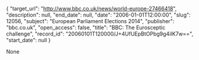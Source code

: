{
  "target_url": "http://www.bbc.co.uk/news/world-europe-27466418", 
  "description": null, 
  "end_date": null, 
  "date": "2006-01-01T12:00:00", 
  "slug": 12056, 
  "subject": "European Parliament Elections 2014", 
  "publisher": "bbc.co.uk", 
  "open_access": false, 
  "title": "BBC:  The Eurosceptic challenge", 
  "record_id": "20060101T120000/J+4UfUEpBtOPbg9g4iIK7w==", 
  "start_date": null
}

None